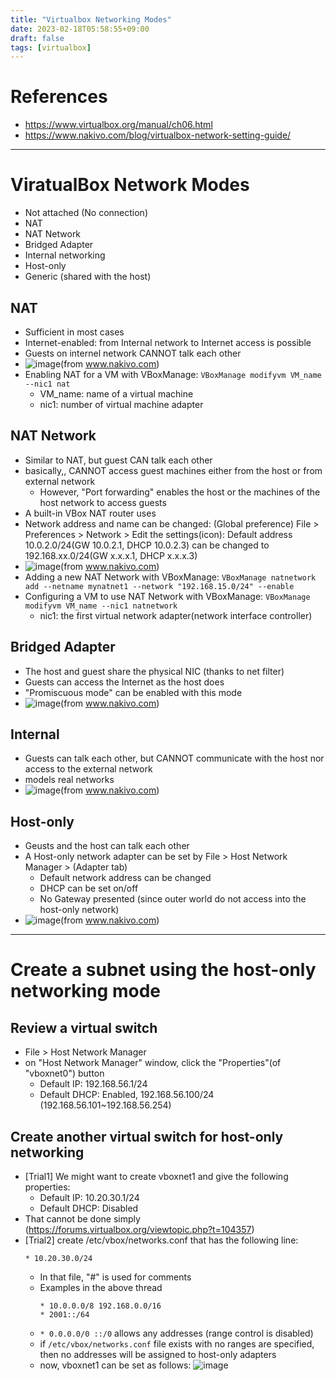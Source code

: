 ```yaml
---
title: "Virtualbox Networking Modes"
date: 2023-02-18T05:58:55+09:00
draft: false
tags: [virtualbox]
---
```


# References
- https://www.virtualbox.org/manual/ch06.html
- https://www.nakivo.com/blog/virtualbox-network-setting-guide/

----
# ViratualBox Network Modes
- Not attached (No connection)
- NAT
- NAT Network
- Bridged Adapter
- Internal networking
- Host-only 
- Generic (shared with the host)

## NAT
- Sufficient in most cases
- Internet-enabled: from Internal network to Internet access is possible
- Guests on internel network CANNOT talk each other
- ![image](../images/VirtualBox-network-modes-–-how-the-NAT-mode-works.webp)(from www.nakivo.com)
- Enabling NAT for a VM with VBoxManage: `VBoxManage modifyvm VM_name --nic1 nat`
  - VM_name: name of a virtual machine
  - nic1: number of virtual machine adapter

## NAT Network
- Similar to NAT, but guest CAN talk each other
- basically,, CANNOT access guest machines either from the host or from external network
  - However, "Port forwarding" enables the host or the machines of the host network to access guests
- A built-in VBox NAT router uses
- Network address and name can be changed: (Global preference) File > Preferences > Network > Edit the settings(icon): Default address 10.0.2.0/24(GW 10.0.2.1, DHCP 10.0.2.3) can be changed to 192.168.xx.0/24(GW x.x.x.1, DHCP x.x.x.3)
- ![image](../images/VirtualBox-network-settings-–-the-NAT-Network-mode.webp)(from www.nakivo.com)
- Adding a new NAT Network with VBoxManage: `VBoxManage natnetwork add --netname mynatnet1 --network "192.168.15.0/24" --enable`
- Configuring a VM to use NAT Network with VBoxManage: `VBoxManage modifyvm VM_name --nic1 natnetwork`
  - nic1: the first virtual network adapter(network interface controller)

## Bridged Adapter
- The host and guest share the physical NIC (thanks to net filter)
- Guests can access the Internet as the host does
- "Promiscuous mode" can be enabled with this mode
- ![image](../images/VirtualBox-network-settings-–-bridged-networking.webp)(from www.nakivo.com)

## Internal
- Guests can talk each other, but CANNOT communicate with the host nor access to the external network 
- models real networks
- ![image](../images/VirtualBox-network-settings-–-using-the-Internal-network-mode-in-a-combination-with-the-NAT-mode.webp)(from www.nakivo.com)

## Host-only
- Geusts and the host can talk each other
- A Host-only network adapter can be set by File > Host Network Manager > (Adapter tab)
  - Default network address can be changed
  - DHCP can be set on/off
  - No Gateway presented (since outer world do not access into the host-only network)
- ![image](../images/VirtualBox-network-settings-–-VMs-use-the-host-only-network.webp)(from www.nakivo.com)



----
# Create a subnet using the host-only networking mode

## Review a virtual switch
- File > Host Network Manager
- on "Host Network Manager" window, click the "Properties"(of "vboxnet0") button
  - Default IP: 192.168.56.1/24
  - Default DHCP: Enabled, 192.168.56.100/24 (192.168.56.101~192.168.56.254)
  
## Create another virtual switch for host-only networking
- [Trial1] We might want to create vboxnet1 and give the following properties:
  - Default IP: 10.20.30.1/24
  - Default DHCP: Disabled
- That cannot be done simply (https://forums.virtualbox.org/viewtopic.php?t=104357)
- [Trial2] create /etc/vbox/networks.conf that has the following line:
  ```
  * 10.20.30.0/24
  ```
  - In that file, "#" is used for comments
  - Examples in the above thread
    ```
    * 10.0.0.0/8 192.168.0.0/16
    * 2001::/64
    ```
  - `* 0.0.0.0/0 ::/0` allows any addresses (range control is disabled)
  - if `/etc/vbox/networks.conf` file exists with no ranges are specified, then no addresses will be assigned to host-only adapters
  - now, vboxnet1 can be set as follows:
  ![image](../images/VirtualBox-host-only-network-setup.png)


